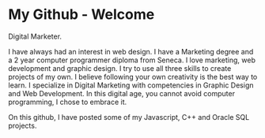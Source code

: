 My Github - Welcome
===================
Digital Marketer.


I have always had an interest in web design. 
 I have a Marketing degree and a 2 year computer programmer diploma from Seneca. I love marketing, web development and graphic design. I try to use all three skills to create projects of my own. I believe
following your own creativity is the best way to learn. 
I specialize in Digital Marketing with competencies in Graphic Design and Web Development. In this digital age, you cannot avoid computer programming, I chose to embrace it.

On this github, I have posted some of my Javascript, C++ and Oracle SQL projects.
